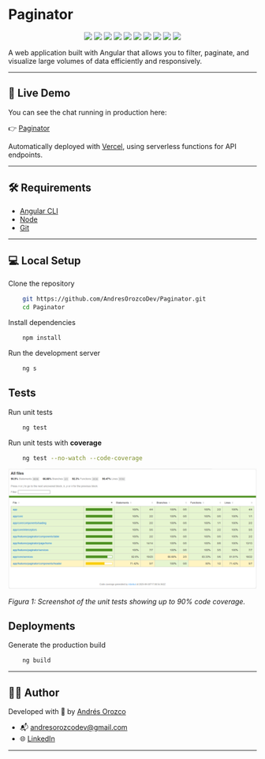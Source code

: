 # Paginator

<p align="center">
  <img src="https://img.shields.io/badge/Angular-19.1.0-DD0031?logo=angular&logoColor=white" />
  <img src="https://img.shields.io/badge/TypeScript-5.7.2-007ACC?logo=typescript&logoColor=white" />
  <img src="https://img.shields.io/badge/RxJS-7.8.0-B7178C?logo=reactivex&logoColor=white" />
  <img src="https://img.shields.io/badge/Bootstrap-5.3.7-7952B3?logo=bootstrap&logoColor=white" />
  <img src="https://img.shields.io/badge/Node.js-18.18.0-6DA55F?logo=node.js&logoColor=white" />
  <img src="https://img.shields.io/badge/Karma-6.4.0-46C6C6?logo=karma&logoColor=white" />
  <img src="https://img.shields.io/badge/Jasmine-5.5.0-8A4182?logo=jasmine&logoColor=white" />
  <img src="https://img.shields.io/badge/Deployed%20on-Vercel-black?logo=vercel" />
  <img src="https://img.shields.io/badge/status-in%20development-yellow" />
  <img src="https://img.shields.io/badge/license-MIT-blue" />
</p>

A web application built with Angular that allows you to filter, paginate, and visualize large volumes of data efficiently and responsively.

---

## 🔗 Live Demo

You can see the chat running in production here:

👉 [Paginator]()

Automatically deployed with [Vercel](https://vercel.com), using serverless functions for API endpoints.

---

## 🛠️ Requirements

- [Angular CLI](https://nodejs.org/)
- [Node](https://nodejs.org/)
- [Git](https://git-scm.com/)

---

## 💻 Local Setup

Clone the repository
```bash
    git https://github.com/AndresOrozcoDev/Paginator.git
    cd Paginator
```

Install dependencies
```bash
    npm install
```

Run the development server
```bash
    ng s
```

## Tests
Run unit tests
```bash
    ng test
```

Run unit tests with **coverage**
```bash
    ng test --no-watch --code-coverage
```

![Unit test with coverage](./src//assets/images/test_covergae.png)

*Figura 1: Screenshot of the unit tests showing up to 90% code coverage.*

## Deployments
Generate the production build
```bash
    ng build
```

---

## 👨‍💻 Author

Developed with 💙 by [Andrés Orozco](https://github.com/AndresOrozcoDev)

- 📬 [andresorozcodev@gmail.com](mailto:andresorozcodev@gmail.com)
- 🌐 [LinkedIn](https://www.linkedin.com/in/andresorozcodev)

---